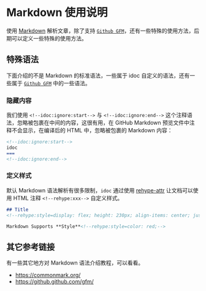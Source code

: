 Markdown 使用说明
===

使用 [Markdown](https://github.github.com/gfm/)<!--rehype:target="__blank"--> 解析文章，除了支持 [`Github GFM`](https://github.github.com/gfm/)<!--rehype:target="__blank"-->，还有一些特殊的使用方法，后期可以定义一些特殊的使用方法。

## 特殊语法

下面介绍的不是 Markdown 的标准语法，一些属于 idoc 自定义的语法，还有一些属于 [`Github GFM`](https://github.github.com/gfm/) 中的一些语法。

### 隐藏内容

我们使用 `<!--idoc:ignore:start-->`<!--rehype:style=background: #7ee787; color: #333;--> 与 `<!--idoc:ignore:end-->`<!--rehype:style=background: #7ee787; color: #333;--> 这个注释语法，忽略被包裹在中间的内容，这很有用，在 GitHub Markdown 预览文件中注释不会显示，在编译后的 HTML 中，忽略被包裹的 Markdown 内容：

```markdown
<!--idoc:ignore:start-->
idoc
===
<!--idoc:ignore:end-->
```

### 定义样式

默认 Markdown 语法解析有很多限制，`idoc` 通过使用 [rehype-attr](https://github.com/jaywcjlove/rehype-attr) 让文档可以使用 HTML 注释 `<!--rehype:xxx-->`<!--rehype:style=color: #070707; background: #ffef66cc;--> 自定义样式。

```markdown
## Title
<!--rehype:style=display: flex; height: 230px; align-items: center; justify-content: center; font-size: 38px;-->

Markdown Supports **Style**<!--rehype:style=color: red;-->
```

## 其它参考链接

有一些其它地方对 Markdown 语法介绍教程，可以看看。

- https://commonmark.org/
- https://github.github.com/gfm/